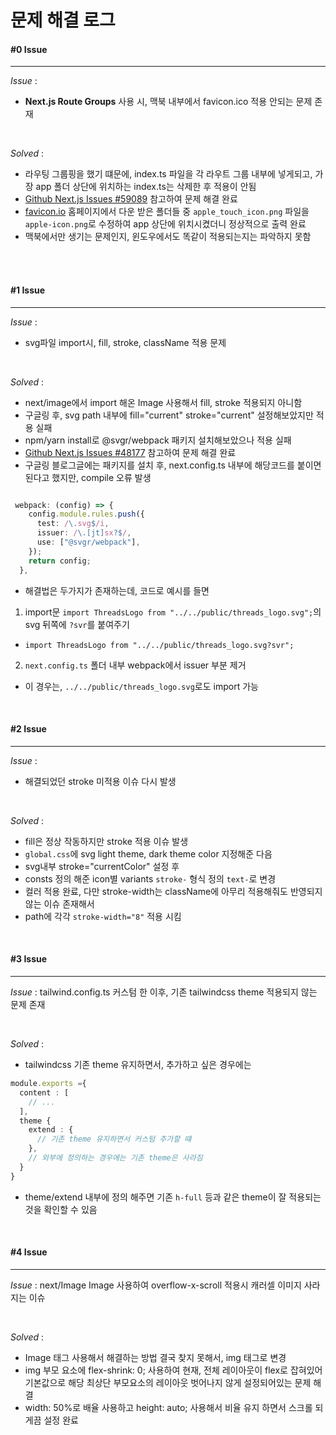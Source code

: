 # 문제 해결 로그

#### #0 Issue
<hr>

*Issue* : 
<br>
- **Next.js Route Groups** 사용 시, 맥북 내부에서 favicon.ico 적용 안되는 문제 존재

<br>

*Solved* : 
<br>
- 라우팅 그룹핑을 했기 떄문에, index.ts 파일을 각 라우트 그룹 내부에 넣게되고, 가장 app 폴더 상단에 위치하는 index.ts는 삭제한 후 적용이 안됨
- [Github Next.js Issues #59089](https://github.com/vercel/next.js/issues/59089) 참고하여 문제 해결 완료
- [favicon.io](https://favicon.io/) 홈페이지에서 다운 받은 폴더들 중 `apple_touch_icon.png` 파일을 `apple-icon.png`로 수정하여 app 상단에 위치시켰더니 정상적으로 출력 완료
- 맥북에서만 생기는 문제인지, 윈도우에서도 똑같이 적용되는지는 파악하지 못함
<br>
<br>

#### #1 Issue
<hr>

*Issue* : 
<br>
- svg파일 import시, fill, stroke, className 적용 문제

<br>

*Solved* : 
<br>
- next/image에서 import 해온 Image 사용해서 fill, stroke 적용되지 아니함 
- 구글링 후, svg path 내부에 fill="current" stroke="current" 설정해보았지만 적용 실패
- npm/yarn install로 @svgr/webpack 패키지 설치해보았으나 적용 실패
- [Github Next.js Issues #48177](https://github.com/vercel/next.js/issues/48177) 참고하여 문제 해결 완료
- 구글링 블로그글에는 패키지를 설치 후, next.config.ts 내부에 해당코드를 붙이면 된다고 했지만, compile 오류 발생

```typescript

 webpack: (config) => {
    config.module.rules.push({
      test: /\.svg$/i,
      issuer: /\.[jt]sx?$/,
      use: ["@svgr/webpack"],
    });
    return config;
  },
```

- 해결법은 두가지가 존재하는데, 코드로 예시를 들면
1. import문 `import ThreadsLogo from "../../public/threads_logo.svg";`의 svg 뒤쪽에 `?svr`를 붙여주기
- `import ThreadsLogo from "../../public/threads_logo.svg?svr";`
2. `next.config.ts` 폴더 내부 webpack에서 issuer 부분 제거
- 이 경우는, `../../public/threads_logo.svg`로도 import 가능

<br>

#### #2 Issue
<hr>

*Issue* : 
<br>

- 해결되었던 stroke 미적용 이슈 다시 발생

<br>

*Solved* : 
<br>

- fill은 정상 작동하지만 stroke 적용 이슈 발생
- `global.css`에 svg light theme, dark theme color 지정해준 다음
- svg내부 stroke="currentColor" 설정 후
- consts 정의 해준 icon별 variants `stroke-` 형식 정의 `text-`로 변경
- 컬러 적용 완료, 다만 stroke-width는 className에 아무리 적용해줘도 반영되지 않는 이슈 존재해서
- path에 각각 `stroke-width="8"` 적용 시킴

<br>

#### #3 Issue
<hr>

*Issue* : tailwind.config.ts 커스텀 한 이후, 기존 tailwindcss theme 적용되지 않는 문제 존재

<br>

*Solved* : 
<br>

- tailwindcss 기존 theme 유지하면서, 추가하고 싶은 경우에는
```typescript
module.exports ={
  content : [
    // ...
  ],
  theme {
    extend : {
      // 기존 theme 유지하면서 커스텀 추가할 떄
    },
    // 외부에 정의하는 경우에는 기존 theme은 사라짐
  }
}
```
- theme/extend 내부에 정의 해주면 기존 `h-full` 등과 같은 theme이 잘 적용되는 것을 확인할 수 있음

<br>

#### #4 Issue
<hr>

*Issue* : next/Image Image 사용하여 overflow-x-scroll 적용시 캐러셀 이미지 사라지는 이슈

<br>

*Solved* : 
<br>

- Image 태그 사용해서 해결하는 방법 결국 찾지 못해서, img 태그로 변경
- img 부모 요소에 flex-shrink: 0; 사용하여 현재, 전체 레이아웃이 flex로 잡혀있어 기본값으로 해당 최상단 부모요소의 레이아웃 벗어나지 않게 설정되어있는 문제 해결
- width: 50%로 배율 사용하고 height: auto; 사용해서 비율 유지 하면서 스크롤 되게끔 설정 완료